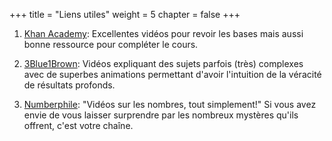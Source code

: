 +++
title = "Liens utiles"
weight = 5
chapter = false
+++

1) [Khan Academy](https://fr.khanacademy.org/math): Excellentes vidéos pour revoir les bases mais aussi bonne ressource pour compléter le cours. 




2) [3Blue1Brown](https://www.youtube.com/c/3blue1brown/featured): Vidéos expliquant des sujets parfois (très) complexes avec de superbes animations permettant d'avoir l'intuition de la véracité de résultats profonds.




3) [Numberphile](https://www.youtube.com/user/numberphile/featured): "Vidéos sur les nombres, tout simplement!" Si vous avez envie de vous laisser surprendre par les nombreux mystères qu'ils offrent, c'est votre chaîne.